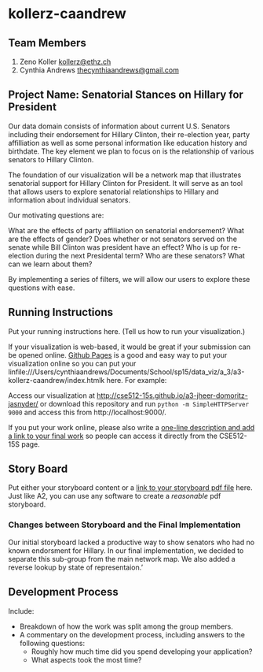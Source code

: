 kollerz-caandrew
===============

## Team Members

1. Zeno Koller kollerz@ethz.ch
2. Cynthia Andrews thecynthiaandrews@gmail.com

## Project Name: Senatorial Stances on Hillary for President


Our data domain consists of information about current U.S. Senators including their endorsement for Hillary Clinton, their re-election year, party affilliation as well as some personal information like education history and birthdate. The key element we plan to focus on is the relationship of various senators to Hillary Clinton. 

The foundation of our visualization will be a network map that illustrates senatorial support for Hillary Clinton for President. It will serve as an tool that allows users to explore senatorial relationships to Hillary and information about individual senators. 

Our motivating questions are: 

What are the effects of party affiliation on senatorial endorsement?
What are the effects of gender?
Does whether or not senators served on the senate while Bill Clinton was president have an effect?
Who is up for re-election during the next Presidental term?
Who are these senators? What can we learn about them?

By implementing a series of filters, we will allow our users to explore these questions with ease.

## Running Instructions

Put your running instructions here. (Tell us how to run your visualization.) 

If your visualization is web-based,  it would be great if your submission can be opened online. [Github Pages](http://pages.github.com/) is a good and easy way to put your visualization online so you can put your linfile:///Users/cynthiaandrews/Documents/School/sp15/data_viz/a_3/a3-kollerz-caandrew/index.htmlk here.  For example:

Access our visualization at http://cse512-15s.github.io/a3-jheer-domoritz-jasnyder/ or download this repository and run `python -m SimpleHTTPServer 9000` and access this from http://localhost:9000/.

If you put your work online, please also write a [one-line description and add a link to your final work](http://note.io/1n3u46s) so people can access it directly from the CSE512-15S page.

## Story Board

Put either your storyboard content or a [link to your storyboard pdf file](storyboard.pdf?raw=true) here. Just like A2, you can use any software to create a *reasonable* pdf storyboard.


### Changes between Storyboard and the Final Implementation

Our initial storyboard lacked a productive way to show senators who had no known endorsment for Hillary. In our final implementation, we
decided to separate this sub-group from the main network map. We also added a reverse lookup by state of representaion.’


## Development Process

Include:
- Breakdown of how the work was split among the group members. 
- A commentary on the development process, including answers to the following questions: 
  - Roughly how much time did you spend developing your application?
  - What aspects took the most time?
